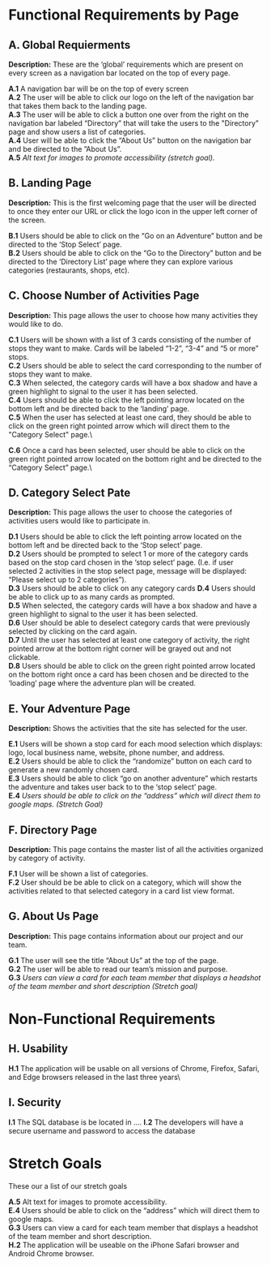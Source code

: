 # Functional Requirements by Page

## A. Global Requierments
**Description:** These are the ‘global’ requirements which are present on every screen as a navigation bar located on the top of every page. 

**A.1** A navigation bar will be on the top of every screen\
**A.2** The user will be able to click our logo on the left of the navigation bar that takes them back to the landing page.\
**A.3** The user will be able to click a button one over from the right on the navigation bar labeled “Directory” that will take the users to the "Directory" page and show users a list of categories.\
**A.4** User will be able to click the “About Us” button on the navigation bar and be directed to the ”About Us”.\
**A.5** *Alt text for images to promote accessibility (stretch goal).*

## B. Landing Page 

**Description:** This is the first welcoming page that the user will be directed to once they enter our URL or click the logo icon in the upper left corner of the screen. 

**B.1** Users should be able to click on the “Go on an Adventure” button and be directed to the ‘Stop Select’ page.\
**B.2** Users should be able to click on the “Go to the Directory” button and be directed to the ‘Directory List’ page where they can explore various categories (restaurants, shops, etc).

## C. Choose Number of Activities Page

**Description:** This page allows the user to choose how many activities they would like to do. 

**C.1** Users will be shown with a list of 3 cards consisting of the number of stops they want to make. Cards will be labeled “1-2”, “3-4” and “5 or more” stops.\
**C.2** Users should be able to select the card corresponding to the number of stops they want to make.\
**C.3** When selected, the category cards will have a box shadow and have a green highlight to signal to the user it has been selected.\
**C.4** Users should be able to click the left pointing arrow located on the bottom left and be directed back to the ‘landing’ page.\
**C.5** When the user has selected at least one card, they should be able to click on the green right pointed arrow which will direct them to the "Category Select" page.\

**C.6** Once a card has been selected, user should be able to click on the green right pointed arrow located on the bottom right and be directed to the “Category Select” page.\


## D. Category Select Pate

**Description:** This page allows the user to choose the categories of activities users would like to participate in. 

**D.1** Users should be able to click the left pointing arrow located on the bottom left and be directed back to the ‘Stop select’ page. \
**D.2** Users should be prompted to select 1 or more of the category cards based on the stop card chosen in the ‘stop select’ page. (I.e. if user selected 2 activities in the stop select page, message will be displayed: “Please select up to 2 categories”).\
**D.3** Users should be able to click on any category cards
**D.4** Users should be able to click up to as many cards as prompted.\
**D.5** When selected, the category cards will have a box shadow and have a green highlight to signal to the user it has been selected.\
**D.6** User should be able to deselect category cards that were previously selected by clicking on the card again.\
**D.7** Until the user has selected at least one category of activity, the right pointed arrow at the bottom right corner will be grayed out and not clickable.\
**D.8** Users should be able to click on the green right pointed arrow located on the bottom right once a card has been chosen and be directed to the ‘loading’ page where the adventure plan will be created. 


## E. Your Adventure Page

**Description:** Shows the activities that the site has selected for the user.

**E.1** Users will be shown a stop card for each mood selection which displays: logo, local business name, website, phone number, and address.\
**E.2** Users should be able to click the “randomize” button on each card to generate a new randomly chosen card.\
**E.3** Users should be able to click “go on another adventure” which restarts the adventure and takes user back to to the ‘stop select’ page.\
**E.4** *Users should be able to click on the “address” which will direct them to google maps. (Stretch Goal)*



## F. Directory Page

**Description:** This page contains the master list of all the activities organized by category of activity.

**F.1** User will be shown a list of categories.\
**F.2** User should be be able to click on a category, which will show the activities related to that selected category in a card list view format.

## G. About Us Page

**Description:** This page contains information about our project and our team.

**G.1** The user will see the title “About Us” at the top of the page.\
**G.2** The user will be able to read our team’s mission and purpose.\
**G.3** *Users can view a card for each team member that displays a headshot of the team member and short description (Stretch goal)*


# Non-Functional Requirements 

## H. Usability
**H.1** The application will be usable on all versions of Chrome, Firefox, Safari, and Edge browsers released in the last three years\

## I. Security 
**I.1** The SQL database is be located in ....
**I.2** The developers will have a secure username and password to access the database
# Stretch Goals 

These our a list of our stretch goals

**A.5** Alt text for images to promote accessibility.\
**E.4** Users should be able to click on the “address” which will direct them to google maps.\
**G.3** Users can view a card for each team member that displays a headshot of the team member and short description.\
**H.2** The application will be useable on the iPhone Safari browser and Android Chrome browser.

